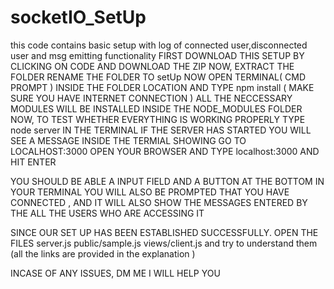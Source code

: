 # socketIO_SetUp
this code contains basic setup with log of connected user,disconnected user and msg  emitting functionality
FIRST DOWNLOAD THIS SETUP BY CLICKING ON CODE AND DOWNLOAD THE ZIP
NOW, EXTRACT THE FOLDER
RENAME THE FOLDER TO setUp
NOW OPEN TERMINAL( CMD PROMPT ) INSIDE THE FOLDER LOCATION
AND TYPE npm install ( MAKE SURE YOU HAVE INTERNET CONNECTION )
ALL THE NECCESSARY MODULES WILL BE INSTALLED INSIDE THE NODE_MODULES FOLDER
NOW, TO TEST WHETHER EVERYTHING IS WORKING PROPERLY TYPE node server IN THE TERMINAL
IF THE SERVER HAS STARTED YOU WILL SEE A MESSAGE INSIDE THE TERMIAL SHOWING GO TO LOCALHOST:3000
OPEN YOUR BROWSER AND TYPE localhost:3000 AND HIT ENTER

YOU SHOULD BE ABLE A INPUT FIELD AND A BUTTON AT THE BOTTOM
IN YOUR TERMINAL YOU WILL ALSO BE PROMPTED THAT YOU HAVE CONNECTED , AND IT WILL ALSO SHOW THE MESSAGES ENTERED BY THE ALL THE USERS WHO ARE ACCESSING IT

SINCE OUR SET UP HAS BEEN ESTABLISHED SUCCESSFULLY.
OPEN THE FILES 
      server.js
      public/sample.js
      views/client.js
and try to understand them (all the links are provided in the explanation )

INCASE OF ANY ISSUES, DM ME I WILL HELP YOU
